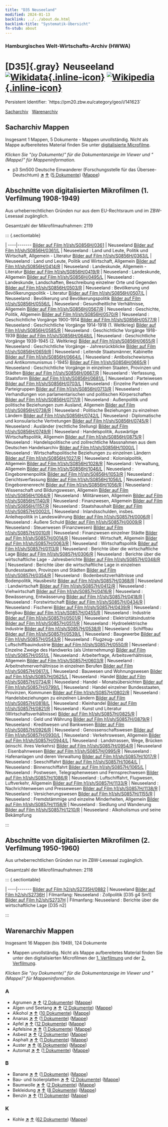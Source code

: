 ```yaml
---
title: "D35 Neuseeland"
modified: 2024-01-13
backlink: ../../about.de.html
backlink-title: "Systematik-Übersicht"
fn-stub: about
---
```


### Hamburgisches Welt-Wirtschafts-Archiv (HWWA)

# [D35]{.gray}&#8201; Neuseeland &#160; [![Wikidata](/images/Wikidata-logo.svg "Wikidata"){.inline-icon}](http://www.wikidata.org/entity/Q664) [![Wikipedia](/images/Wikipedia-W.svg "Wikipedia"){.inline-icon}](https://de.wikipedia.org/wiki/Neuseeland)

<div class="hint">Persistent Identifier: `https://pm20.zbw.eu/category/geo/i/141623`</div>




[Sacharchiv](#sacharchiv-mappen) &#160; [Warenarchiv](#warenarchiv-mappen)





## Sacharchiv Mappen









Insgesamt 1 Mappen, 5 Dokumente - Mappen unvollständig.
Nicht als Mappe aufbereitetes Material finden Sie unter [digitalisierte Microfilme](/film/h1_sh.de.html).

_Klicken Sie "(xy Dokumente)" für die Dokumentanzeige im Viewer und "(Mappe)" für Mappeninformation._



  - p3 Sm500 Deutsche Einwanderer (Forschungsstelle für das Übersee-Deutschtum) [**&nearr;**](../../../subject/i/145921/about.de.html "Deutsche Einwanderer (Forschungsstelle für das Übersee-Deutschtum) (in der ganzen Welt)") [**&uarr;**](../../../subject/about.de.html#p3_Sm500 "Sachsystematik") (<a href="https://pm20.zbw.eu/iiifview/folder/sh/141623,145921" title="über: Neuseeland : Deutsche Einwanderer (Forschungsstelle für das Übersee-Deutschtum)" target="_blank">5 Dokumente</a>) ([Mappe](../../../../folder/sh/1416xx/141623/1459xx/145921/about.de.html))



<a id="filmsections" />

## Abschnitte von digitalisierten Mikrofilmen (1. Verfilmung 1908-1949)

<p>Aus urheberrechtlichen Gründen nur aus dem EU-Rechtsraum und im ZBW-Lesesaal zugänglich.</p>


<p>Gesamtzahl der Mikrofilmaufnahmen: 2119</p>





::: {.sectiontable}

 | 
----|-------
<a class="btn" href="https://pm20.zbw.eu/film/h1/sh/S0856H/0361" rel="nofollow">Bilder auf Film h1/sh/S0856H/0361</a> | Neuseeland
<a class="btn" href="https://pm20.zbw.eu/film/h1/sh/S0856H/0361/L" rel="nofollow">Bilder auf Film h1/sh/S0856H/0361/L</a> | Neuseeland : Land und Leute, Politik und Wirtschaft, Allgemein - LIteratur
<a class="btn" href="https://pm20.zbw.eu/film/h1/sh/S0856H/0363/L" rel="nofollow">Bilder auf Film h1/sh/S0856H/0363/L</a> | Neuseeland : Land und Leute, Politik und Wirtschaft, Allgemein
<a class="btn" href="https://pm20.zbw.eu/film/h1/sh/S0856H/0414/R" rel="nofollow">Bilder auf Film h1/sh/S0856H/0414/R</a> | Neuseeland : Landeskunde, Allgemein - Literatur
<a class="btn" href="https://pm20.zbw.eu/film/h1/sh/S0856H/0419/R" rel="nofollow">Bilder auf Film h1/sh/S0856H/0419/R</a> | Neuseeland : Landeskunde, Allgemein
<a class="btn" href="https://pm20.zbw.eu/film/h1/sh/S0856H/0495/L" rel="nofollow">Bilder auf Film h1/sh/S0856H/0495/L</a> | Neuseeland : Landeskunde, Landschaften, Beschreibung einzelner Orte und Gegenden
<a class="btn" href="https://pm20.zbw.eu/film/h1/sh/S0856H/0503/R" rel="nofollow">Bilder auf Film h1/sh/S0856H/0503/R</a> | Neuseeland : Bevölkerung und Bevölkerungspolitik - Literatur
<a class="btn" href="https://pm20.zbw.eu/film/h1/sh/S0856H/0507/L" rel="nofollow">Bilder auf Film h1/sh/S0856H/0507/L</a> | Neuseeland : Bevölkerung und Bevölkerungspolitik
<a class="btn" href="https://pm20.zbw.eu/film/h1/sh/S0856H/0556/L" rel="nofollow">Bilder auf Film h1/sh/S0856H/0556/L</a> | Neuseeland : Gesundheitliche Verhältnisse, Allgemein
<a class="btn" href="https://pm20.zbw.eu/film/h1/sh/S0856H/0567/R" rel="nofollow">Bilder auf Film h1/sh/S0856H/0567/R</a> | Neuseeland : Geschichte, Politik, Allgemein
<a class="btn" href="https://pm20.zbw.eu/film/h1/sh/S0856H/0570/R" rel="nofollow">Bilder auf Film h1/sh/S0856H/0570/R</a> | Neuseeland : Geschichtliche Vorgänge 1900-1914
<a class="btn" href="https://pm20.zbw.eu/film/h1/sh/S0856H/0577/R" rel="nofollow">Bilder auf Film h1/sh/S0856H/0577/R</a> | Neuseeland : Geschichtliche Vorgänge 1914-1918 (1. Weltkrieg)
<a class="btn" href="https://pm20.zbw.eu/film/h1/sh/S0856H/0585/R" rel="nofollow">Bilder auf Film h1/sh/S0856H/0585/R</a> | Neuseeland : Geschichtliche Vorgänge 1918-1939
<a class="btn" href="https://pm20.zbw.eu/film/h1/sh/S0856H/0648/L" rel="nofollow">Bilder auf Film h1/sh/S0856H/0648/L</a> | Neuseeland : Geschichtliche Vorgänge 1939-1945 (2. Weltkrieg)
<a class="btn" href="https://pm20.zbw.eu/film/h1/sh/S0856H/0655/R" rel="nofollow">Bilder auf Film h1/sh/S0856H/0655/R</a> | Neuseeland : Geschichtliche Vorgänge - Jahresrückblicke
<a class="btn" href="https://pm20.zbw.eu/film/h1/sh/S0856H/0659/R" rel="nofollow">Bilder auf Film h1/sh/S0856H/0659/R</a> | Neuseeland : Leitende Staatsmänner, Kabinette
<a class="btn" href="https://pm20.zbw.eu/film/h1/sh/S0856H/0664/L" rel="nofollow">Bilder auf Film h1/sh/S0856H/0664/L</a> | Neuseeland : Antibolschewismus und Antikommunismus (-1945)
<a class="btn" href="https://pm20.zbw.eu/film/h1/sh/S0856H/0665/R" rel="nofollow">Bilder auf Film h1/sh/S0856H/0665/R</a> | Neuseeland : Geschichtliche Vorgänge in einzelnen Staaten, Provinzen und Städten
<a class="btn" href="https://pm20.zbw.eu/film/h1/sh/S0856H/0667/R" rel="nofollow">Bilder auf Film h1/sh/S0856H/0667/R</a> | Neuseeland : Verfassung, Staatsform
<a class="btn" href="https://pm20.zbw.eu/film/h1/sh/S0856H/0681/L" rel="nofollow">Bilder auf Film h1/sh/S0856H/0681/L</a> | Neuseeland : Parteiwesen
<a class="btn" href="https://pm20.zbw.eu/film/h1/sh/S0856H/0703/L" rel="nofollow">Bilder auf Film h1/sh/S0856H/0703/L</a> | Neuseeland : Einzelne Parteien und Parteigruppen
<a class="btn" href="https://pm20.zbw.eu/film/h1/sh/S0856H/0713/R" rel="nofollow">Bilder auf Film h1/sh/S0856H/0713/R</a> | Neuseeland : Verhandlungen von parlamentarischen und politischen Körperschaften
<a class="btn" href="https://pm20.zbw.eu/film/h1/sh/S0856H/0717/R" rel="nofollow">Bilder auf Film h1/sh/S0856H/0717/R</a> | Neuseeland : Außenpolitik und politische Beziehungen zum Ausland, Allgemein
<a class="btn" href="https://pm20.zbw.eu/film/h1/sh/S0856H/0738/R" rel="nofollow">Bilder auf Film h1/sh/S0856H/0738/R</a> | Neuseeland : Politische Beziehungen zu einzelnen Ländern
<a class="btn" href="https://pm20.zbw.eu/film/h1/sh/S0856H/0742/L" rel="nofollow">Bilder auf Film h1/sh/S0856H/0742/L</a> | Neuseeland : Diplomatische und konsularische Vertretungen
<a class="btn" href="https://pm20.zbw.eu/film/h1/sh/S0856H/0745/R" rel="nofollow">Bilder auf Film h1/sh/S0856H/0745/R</a> | Neuseeland : Ausländer (rechtliche Stellung)
<a class="btn" href="https://pm20.zbw.eu/film/h1/sh/S0856H/0749/R" rel="nofollow">Bilder auf Film h1/sh/S0856H/0749/R</a> | Neuseeland : Handelspolitik, Auswärtige Wirtschaftspolitik, Allgemein
<a class="btn" href="https://pm20.zbw.eu/film/h1/sh/S0856H/0875/R" rel="nofollow">Bilder auf Film h1/sh/S0856H/0875/R</a> | Neuseeland : Handelspolitische und zollrechtliche Massnahmen aus dem Deutschen Handelsarchiv
<a class="btn" href="https://pm20.zbw.eu/film/h1/sh/S0856H/1000/L" rel="nofollow">Bilder auf Film h1/sh/S0856H/1000/L</a> | Neuseeland : Wirtschaftspolitische Beziehungen zu einzelnen Ländern
<a class="btn" href="https://pm20.zbw.eu/film/h1/sh/S0856H/1027/R" rel="nofollow">Bilder auf Film h1/sh/S0856H/1027/R</a> | Neuseeland : Kolonialpolitik, Allgemein
<a class="btn" href="https://pm20.zbw.eu/film/h1/sh/S0856H/1028/R" rel="nofollow">Bilder auf Film h1/sh/S0856H/1028/R</a> | Neuseeland : Verwaltung, Allgemein
<a class="btn" href="https://pm20.zbw.eu/film/h1/sh/S0856H/1046/L" rel="nofollow">Bilder auf Film h1/sh/S0856H/1046/L</a> | Neuseeland : Eingeborenenpolitik
<a class="btn" href="https://pm20.zbw.eu/film/h1/sh/S0856H/1053/R" rel="nofollow">Bilder auf Film h1/sh/S0856H/1053/R</a> | Neuseeland : Gerichtsverfassung
<a class="btn" href="https://pm20.zbw.eu/film/h1/sh/S0856H/1056/L" rel="nofollow">Bilder auf Film h1/sh/S0856H/1056/L</a> | Neuseeland : Eingeborenenrecht
<a class="btn" href="https://pm20.zbw.eu/film/h1/sh/S0856H/1056/R" rel="nofollow">Bilder auf Film h1/sh/S0856H/1056/R</a> | Neuseeland : Wissenschaft und Bildungswesen, Allgemein
<a class="btn" href="https://pm20.zbw.eu/film/h1/sh/S0856H/1064/R" rel="nofollow">Bilder auf Film h1/sh/S0856H/1064/R</a> | Neuseeland : Militärwesen, Allgemein
<a class="btn" href="https://pm20.zbw.eu/film/h1/sh/S0856H/1140/R" rel="nofollow">Bilder auf Film h1/sh/S0856H/1140/R</a> | Neuseeland : Finanzwesen, Allgemein
<a class="btn" href="https://pm20.zbw.eu/film/h1/sh/S0856H/1157/R" rel="nofollow">Bilder auf Film h1/sh/S0856H/1157/R</a> | Neuseeland : Staatshaushalt
<a class="btn" href="https://pm20.zbw.eu/film/h1/sh/S0857H/0002/L" rel="nofollow">Bilder auf Film h1/sh/S0857H/0002/L</a> | Neuseeland : Inlandsschulden, insbes. Anleihepolitik in Landeswährung
<a class="btn" href="https://pm20.zbw.eu/film/h1/sh/S0857H/0006/R" rel="nofollow">Bilder auf Film h1/sh/S0857H/0006/R</a> | Neuseeland : Äußere Schuld
<a class="btn" href="https://pm20.zbw.eu/film/h1/sh/S0857H/0009/R" rel="nofollow">Bilder auf Film h1/sh/S0857H/0009/R</a> | Neuseeland : Steuerwesen (Finanzwesen)
<a class="btn" href="https://pm20.zbw.eu/film/h1/sh/S0857H/0010/R" rel="nofollow">Bilder auf Film h1/sh/S0857H/0010/R</a> | Neuseeland : Finanzwesen einzelner Städte
<a class="btn" href="https://pm20.zbw.eu/film/h1/sh/S0857H/0014/R" rel="nofollow">Bilder auf Film h1/sh/S0857H/0014/R</a> | Neuseeland : Wirtschaft, Allgemein
<a class="btn" href="https://pm20.zbw.eu/film/h1/sh/S0857H/0063/R" rel="nofollow">Bilder auf Film h1/sh/S0857H/0063/R</a> | Neuseeland : Wirtschaftspolitik
<a class="btn" href="https://pm20.zbw.eu/film/h1/sh/S0857H/0113/R" rel="nofollow">Bilder auf Film h1/sh/S0857H/0113/R</a> | Neuseeland : Berichte über die wirtschaftliche Lage
<a class="btn" href="https://pm20.zbw.eu/film/h1/sh/S0857H/0306/R" rel="nofollow">Bilder auf Film h1/sh/S0857H/0306/R</a> | Neuseeland : Berichte über die wirtschaftliche Lage - Jahresberichte
<a class="btn" href="https://pm20.zbw.eu/film/h1/sh/S0857H/0348/R" rel="nofollow">Bilder auf Film h1/sh/S0857H/0348/R</a> | Neuseeland : Berichte über die wirtschaftliche Lage in einzelnen Bundesstaaten, Provinzen und Städten
<a class="btn" href="https://pm20.zbw.eu/film/h1/sh/S0857H/0354/R" rel="nofollow">Bilder auf Film h1/sh/S0857H/0354/R</a> | Neuseeland : Bodenbesitzverhältnisse und Bodenpolitik, Hausbesitz
<a class="btn" href="https://pm20.zbw.eu/film/h1/sh/S0857H/0368/R" rel="nofollow">Bilder auf Film h1/sh/S0857H/0368/R</a> | Neuseeland : Landwirtschaft
<a class="btn" href="https://pm20.zbw.eu/film/h1/sh/S0857H/0412/R" rel="nofollow">Bilder auf Film h1/sh/S0857H/0412/R</a> | Neuseeland : Viehwirtschaft
<a class="btn" href="https://pm20.zbw.eu/film/h1/sh/S0857H/0416/R" rel="nofollow">Bilder auf Film h1/sh/S0857H/0416/R</a> | Neuseeland : Bewässerung, Entwässerung
<a class="btn" href="https://pm20.zbw.eu/film/h1/sh/S0857H/0418/R" rel="nofollow">Bilder auf Film h1/sh/S0857H/0418/R</a> | Neuseeland : Forstwirtschaft
<a class="btn" href="https://pm20.zbw.eu/film/h1/sh/S0857H/0434/R" rel="nofollow">Bilder auf Film h1/sh/S0857H/0434/R</a> | Neuseeland : Fischerei
<a class="btn" href="https://pm20.zbw.eu/film/h1/sh/S0857H/0439/R" rel="nofollow">Bilder auf Film h1/sh/S0857H/0439/R</a> | Neuseeland : Bergbau
<a class="btn" href="https://pm20.zbw.eu/film/h1/sh/S0857H/0455/R" rel="nofollow">Bilder auf Film h1/sh/S0857H/0455/R</a> | Neuseeland : Industrie
<a class="btn" href="https://pm20.zbw.eu/film/h1/sh/S0857H/0501/R" rel="nofollow">Bilder auf Film h1/sh/S0857H/0501/R</a> | Neuseeland : Elektrizitätsindustrie
<a class="btn" href="https://pm20.zbw.eu/film/h1/sh/S0857H/0511/R" rel="nofollow">Bilder auf Film h1/sh/S0857H/0511/R</a> | Neuseeland : Hydroelektrische Industrie
<a class="btn" href="https://pm20.zbw.eu/film/h1/sh/S0857H/0538/R" rel="nofollow">Bilder auf Film h1/sh/S0857H/0538/R</a> | Neuseeland : Schiffbau
<a class="btn" href="https://pm20.zbw.eu/film/h1/sh/S0857H/0539/L" rel="nofollow">Bilder auf Film h1/sh/S0857H/0539/L</a> | Neuseeland : Baugewerbe
<a class="btn" href="https://pm20.zbw.eu/film/h1/sh/S0857H/0543/R" rel="nofollow">Bilder auf Film h1/sh/S0857H/0543/R</a> | Neuseeland : Flugzeug- und Luftschiffbauindustrie
<a class="btn" href="https://pm20.zbw.eu/film/h1/sh/S0857H/0550/R" rel="nofollow">Bilder auf Film h1/sh/S0857H/0550/R</a> | Neuseeland : Einzelne Zweige des Handwerks (als Unternehmung)
<a class="btn" href="https://pm20.zbw.eu/film/h1/sh/S0857H/0551/L" rel="nofollow">Bilder auf Film h1/sh/S0857H/0551/L</a> | Neuseeland : Arbeiterfrage, Arbeitsverhältnisse, Allgemein
<a class="btn" href="https://pm20.zbw.eu/film/h1/sh/S0857H/0603/R" rel="nofollow">Bilder auf Film h1/sh/S0857H/0603/R</a> | Neuseeland : Arbeitnehmerverhältnisse in einzelnen Berufen
<a class="btn" href="https://pm20.zbw.eu/film/h1/sh/S0857H/0617/L" rel="nofollow">Bilder auf Film h1/sh/S0857H/0617/L</a> | Neuseeland : Bauwesen und Wohnungswesen
<a class="btn" href="https://pm20.zbw.eu/film/h1/sh/S0857H/0625/L" rel="nofollow">Bilder auf Film h1/sh/S0857H/0625/L</a> | Neuseeland : Handel
<a class="btn" href="https://pm20.zbw.eu/film/h1/sh/S0857H/0734/R" rel="nofollow">Bilder auf Film h1/sh/S0857H/0734/R</a> | Neuseeland : Handel - Monatsübersichten
<a class="btn" href="https://pm20.zbw.eu/film/h1/sh/S0857H/0799/L" rel="nofollow">Bilder auf Film h1/sh/S0857H/0799/L</a> | Neuseeland : Handel einzelner Bundesstaaten, Provinzen, Kommunen
<a class="btn" href="https://pm20.zbw.eu/film/h1/sh/S0857H/0802/R" rel="nofollow">Bilder auf Film h1/sh/S0857H/0802/R</a> | Neuseeland : Handelsbeziehungen zu einzelnen Ländern
<a class="btn" href="https://pm20.zbw.eu/film/h1/sh/S0857H/0818/L" rel="nofollow">Bilder auf Film h1/sh/S0857H/0818/L</a> | Neuseeland : Kleinhandel
<a class="btn" href="https://pm20.zbw.eu/film/h1/sh/S0857H/0821/R" rel="nofollow">Bilder auf Film h1/sh/S0857H/0821/R</a> | Neuseeland : Kunst und Literatur (Wirtschaftsverhältnisse)
<a class="btn" href="https://pm20.zbw.eu/film/h1/sh/S0857H/0825/R" rel="nofollow">Bilder auf Film h1/sh/S0857H/0825/R</a> | Neuseeland : Geld und Währung
<a class="btn" href="https://pm20.zbw.eu/film/h1/sh/S0857H/0879/R" rel="nofollow">Bilder auf Film h1/sh/S0857H/0879/R</a> | Neuseeland : Kreditwesen und Bankwesen
<a class="btn" href="https://pm20.zbw.eu/film/h1/sh/S0857H/0926/R" rel="nofollow">Bilder auf Film h1/sh/S0857H/0926/R</a> | Neuseeland : Genossenschaftswesen
<a class="btn" href="https://pm20.zbw.eu/film/h1/sh/S0857H/0930/L" rel="nofollow">Bilder auf Film h1/sh/S0857H/0930/L</a> | Neuseeland : Verkehrswesen, Allgemein
<a class="btn" href="https://pm20.zbw.eu/film/h1/sh/S0857H/0944/L" rel="nofollow">Bilder auf Film h1/sh/S0857H/0944/L</a> | Neuseeland : Landstrassen, Wege, Brücken (einschl. ihres Verkehrs)
<a class="btn" href="https://pm20.zbw.eu/film/h1/sh/S0857H/0954/R" rel="nofollow">Bilder auf Film h1/sh/S0857H/0954/R</a> | Neuseeland : Eisenbahnwesen
<a class="btn" href="https://pm20.zbw.eu/film/h1/sh/S0857H/0995/R" rel="nofollow">Bilder auf Film h1/sh/S0857H/0995/R</a> | Neuseeland : Hafenanlagen und deren Verwaltung
<a class="btn" href="https://pm20.zbw.eu/film/h1/sh/S0857H/1017/R" rel="nofollow">Bilder auf Film h1/sh/S0857H/1017/R</a> | Neuseeland : Seeschiffahrt
<a class="btn" href="https://pm20.zbw.eu/film/h1/sh/S0857H/1064/L" rel="nofollow">Bilder auf Film h1/sh/S0857H/1064/L</a> | Neuseeland : Binnenschiffahrt
<a class="btn" href="https://pm20.zbw.eu/film/h1/sh/S0857H/1065/L" rel="nofollow">Bilder auf Film h1/sh/S0857H/1065/L</a> | Neuseeland : Postwesen, Telegraphenwesen und Fernsprechwesen
<a class="btn" href="https://pm20.zbw.eu/film/h1/sh/S0857H/1086/R" rel="nofollow">Bilder auf Film h1/sh/S0857H/1086/R</a> | Neuseeland : Luftschiffahrt, Flugwesen, Luftverkehr, Allgemein
<a class="btn" href="https://pm20.zbw.eu/film/h1/sh/S0857H/1133/R" rel="nofollow">Bilder auf Film h1/sh/S0857H/1133/R</a> | Neuseeland : Nachrichtenwesen und Pressewesen
<a class="btn" href="https://pm20.zbw.eu/film/h1/sh/S0857H/1138/R" rel="nofollow">Bilder auf Film h1/sh/S0857H/1138/R</a> | Neuseeland : Versicherungswesen
<a class="btn" href="https://pm20.zbw.eu/film/h1/sh/S0857H/1155/R" rel="nofollow">Bilder auf Film h1/sh/S0857H/1155/R</a> | Neuseeland : Fremdstämmige und einzelne Minderheiten, Allgemein
<a class="btn" href="https://pm20.zbw.eu/film/h1/sh/S0857H/1158/R" rel="nofollow">Bilder auf Film h1/sh/S0857H/1158/R</a> | Neuseeland : Siedlung und Wanderung
<a class="btn" href="https://pm20.zbw.eu/film/h1/sh/S0857H/1210/R" rel="nofollow">Bilder auf Film h1/sh/S0857H/1210/R</a> | Neuseeland : Alkoholismus und seine Bekämpfung


:::




## Abschnitte von digitalisierten Mikrofilmen (2. Verfilmung 1950-1960)

<p>Aus urheberrechtlichen Gründen nur im ZBW-Lesesaal zugänglich.</p>


<p>Gesamtzahl der Mikrofilmaufnahmen: 2118</p>





::: {.sectiontable}

 | 
----|-------
<a class="btn" href="https://pm20.zbw.eu/film/h2/sh/S2735H/0882" rel="nofollow">Bilder auf Film h2/sh/S2735H/0882</a> | Neuseeland
<a class="btn" href="https://pm20.zbw.eu/film/h2/sh/S2736H" rel="nofollow">Bilder auf Film h2/sh/S2736H</a> | Filmanfang: Neuseeland : Zollpolitik [D35 g4 Sm1]
<a class="btn" href="https://pm20.zbw.eu/film/h2/sh/S2737H" rel="nofollow">Bilder auf Film h2/sh/S2737H</a> | Filmanfang: Neuseeland : Berichte über die wirtschaftliche Lage [D35 n2]


:::














## Warenarchiv Mappen










Insgesamt 16 Mappen (bis 1949), 124 Dokumente
- Mappen unvollständig.  Nicht als Mappe aufbereitetes Material finden Sie
unter den digitalisierten Microfilmen der [1. Verfilmung](/film/h1_wa.de.html)
und der [2. Verfilmung](/film/h2_wa.de.html).

_Klicken Sie "(xy Dokumente)" für die Dokumentanzeige im Viewer und "(Mappe)" für Mappeninformation._




### A

- Agrumen [**&nearr;**](../../../ware/i/141948/about.de.html "Agrumen (XXX in der ganzen Welt)") [**&uarr;**](../../../ware/about.de.html#PLW04-Zs "Warensystematik") (<a href="https://pm20.zbw.eu/iiifview/folder/wa/141948,141623" title="über: Agrumen : Neuseeland" target="_blank">2 Dokumente</a>) ([Mappe](../../../../folder/wa/1419xx/141948/1416xx/141623/about.de.html))
- Algen und Seetang [**&nearr;**](../../../ware/i/141959/about.de.html "Algen und Seetang (XXX in der ganzen Welt)") [**&uarr;**](../../../ware/about.de.html#PLW07-Mp01 "Warensystematik") (<a href="https://pm20.zbw.eu/iiifview/folder/wa/141959,141623" title="über: Algen und Seetang : Neuseeland" target="_blank">2 Dokumente</a>) ([Mappe](../../../../folder/wa/1419xx/141959/1416xx/141623/about.de.html))
- Alkohol [**&nearr;**](../../../ware/i/141966/about.de.html "Alkohol (XXX in der ganzen Welt)") [**&uarr;**](../../../ware/about.de.html#PID20.02-Sp "Warensystematik") (<a href="https://pm20.zbw.eu/iiifview/folder/wa/141966,141623" title="über: Alkohol : Neuseeland" target="_blank">10 Dokumente</a>) ([Mappe](../../../../folder/wa/1419xx/141966/1416xx/141623/about.de.html))
- Ananas [**&nearr;**](../../../ware/i/141970/about.de.html "Ananas (XXX in der ganzen Welt)") [**&uarr;**](../../../ware/about.de.html#PLW04-Tr01 "Warensystematik") (<a href="https://pm20.zbw.eu/iiifview/folder/wa/141970,141623" title="über: Ananas : Neuseeland" target="_blank">1 Dokumente</a>) ([Mappe](../../../../folder/wa/1419xx/141970/1416xx/141623/about.de.html))
- Apfel [**&nearr;**](../../../ware/i/141980/about.de.html "Apfel (XXX in der ganzen Welt)") [**&uarr;**](../../../ware/about.de.html#PLW04-Ob01 "Warensystematik") (<a href="https://pm20.zbw.eu/iiifview/folder/wa/141980,141623" title="über: Apfel : Neuseeland" target="_blank">12 Dokumente</a>) ([Mappe](../../../../folder/wa/1419xx/141980/1416xx/141623/about.de.html))
- Apfelsine [**&nearr;**](../../../ware/i/141981/about.de.html "Apfelsine (XXX in der ganzen Welt)") [**&uarr;**](../../../ware/about.de.html#PLW04-Zs01 "Warensystematik") (<a href="https://pm20.zbw.eu/iiifview/folder/wa/141981,141623" title="über: Apfelsine : Neuseeland" target="_blank">1 Dokumente</a>) ([Mappe](../../../../folder/wa/1419xx/141981/1416xx/141623/about.de.html))
- Asbest [**&nearr;**](../../../ware/i/142014/about.de.html "Asbest (XXX in der ganzen Welt)") [**&uarr;**](../../../ware/about.de.html#PID23-As "Warensystematik") (<a href="https://pm20.zbw.eu/iiifview/folder/wa/142014,141623" title="über: Asbest : Neuseeland" target="_blank">2 Dokumente</a>) ([Mappe](../../../../folder/wa/1420xx/142014/1416xx/141623/about.de.html))
- Asphalt [**&nearr;**](../../../ware/i/142016/about.de.html "Asphalt (XXX in der ganzen Welt)") [**&uarr;**](../../../ware/about.de.html#PID22-Bd01 "Warensystematik") (<a href="https://pm20.zbw.eu/iiifview/folder/wa/142016,141623" title="über: Asphalt : Neuseeland" target="_blank">1 Dokumente</a>) ([Mappe](../../../../folder/wa/1420xx/142016/1416xx/141623/about.de.html))
- Auster [**&nearr;**](../../../ware/i/142019/about.de.html "Auster (XXX in der ganzen Welt)") [**&uarr;**](../../../ware/about.de.html#PLW07-Mt02 "Warensystematik") (<a href="https://pm20.zbw.eu/iiifview/folder/wa/142019,141623" title="über: Auster : Neuseeland" target="_blank">6 Dokumente</a>) ([Mappe](../../../../folder/wa/1420xx/142019/1416xx/141623/about.de.html))
- Automat [**&nearr;**](../../../ware/i/142020/about.de.html "Automat (XXX in der ganzen Welt)") [**&uarr;**](../../../ware/about.de.html#PID08-Au "Warensystematik") (<a href="https://pm20.zbw.eu/iiifview/folder/wa/142020,141623" title="über: Automat : Neuseeland" target="_blank">1 Dokumente</a>) ([Mappe](../../../../folder/wa/1420xx/142020/1416xx/141623/about.de.html))

### B

- Banane [**&nearr;**](../../../ware/i/142038/about.de.html "Banane (XXX in der ganzen Welt)") [**&uarr;**](../../../ware/about.de.html#PLW04-Bn "Warensystematik") (<a href="https://pm20.zbw.eu/iiifview/folder/wa/142038,141623" title="über: Banane : Neuseeland" target="_blank">1 Dokumente</a>) ([Mappe](../../../../folder/wa/1420xx/142038/1416xx/141623/about.de.html))
- Bau- und Isolierplatten [**&nearr;**](../../../ware/i/142083/about.de.html "Bau- und Isolierplatten (XXX in der ganzen Welt)") [**&uarr;**](../../../ware/about.de.html#PID22-Bf01 "Warensystematik") (<a href="https://pm20.zbw.eu/iiifview/folder/wa/142083,141623" title="über: Bau- und Isolierplatten : Neuseeland" target="_blank">2 Dokumente</a>) ([Mappe](../../../../folder/wa/1420xx/142083/1416xx/141623/about.de.html))
- Baumwolle [**&nearr;**](../../../ware/i/142089/about.de.html "Baumwolle (XXX in der ganzen Welt)") [**&uarr;**](../../../ware/about.de.html#PLW04-Bw "Warensystematik") (<a href="https://pm20.zbw.eu/iiifview/folder/wa/142089,141623" title="über: Baumwolle : Neuseeland" target="_blank">2 Dokumente</a>) ([Mappe](../../../../folder/wa/1420xx/142089/1416xx/141623/about.de.html))
- Bekleidung [**&nearr;**](../../../ware/i/142106/about.de.html "Bekleidung (XXX in der ganzen Welt)") [**&uarr;**](../../../ware/about.de.html#PID19-Bk "Warensystematik") (<a href="https://pm20.zbw.eu/iiifview/folder/wa/142106,141623" title="über: Bekleidung : Neuseeland" target="_blank">8 Dokumente</a>) ([Mappe](../../../../folder/wa/1421xx/142106/1416xx/141623/about.de.html))
- Benzin [**&nearr;**](../../../ware/i/142108/about.de.html "Benzin (XXX in der ganzen Welt)") [**&uarr;**](../../../ware/about.de.html#PID13.02-Ks02 "Warensystematik") (<a href="https://pm20.zbw.eu/iiifview/folder/wa/142108,141623" title="über: Benzin : Neuseeland" target="_blank">11 Dokumente</a>) ([Mappe](../../../../folder/wa/1421xx/142108/1416xx/141623/about.de.html))

### K

- Kohle [**&nearr;**](../../../ware/i/143120/about.de.html "Kohle (XXX in der ganzen Welt)") [**&uarr;**](../../../ware/about.de.html#PRB02.01 "Warensystematik") (<a href="https://pm20.zbw.eu/iiifview/folder/wa/143120,141623" title="über: Kohle : Neuseeland" target="_blank">62 Dokumente</a>) ([Mappe](../../../../folder/wa/1431xx/143120/1416xx/141623/about.de.html))




